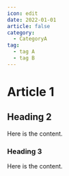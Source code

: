 ```yaml
---
icon: edit
date: 2022-01-01
article: false
category:
  - CategoryA
tag:
  - tag A
  - tag B
---
```


# Article 1

## Heading 2

Here is the content.

### Heading 3

Here is the content.
